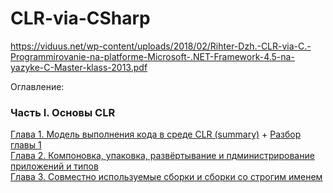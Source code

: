 # CLR-via-CSharp

https://viduus.net/wp-content/uploads/2018/02/Rihter-Dzh.-CLR-via-C.-Programmirovanie-na-platforme-Microsoft-.NET-Framework-4.5-na-yazyke-C-Master-klass-2013.pdf

Оглавление: 

### Часть I. Основы CLR

[Глава 1. Модель выполнения кода в среде CLR (summary)](https://github.com/kuzmin-nikita/CLR-via-CSharp/blob/main/chapters/Chapter1.md) + [Разбор главы 1](https://www.youtube.com/watch?v=m_nvUAXdbOY&list=PLIIXgDT0bKw6i4jQkHVgIrnsP-DcvBieq&ab_channel=CODEBLOG)\
[Глава 2. Компоновка, упаковка, развёртывание и пдминистрирование приложений и типов](https://github.com/kuzmin-nikita/CLR-via-CSharp/blob/main/chapters/Chapter2.md) \
[Глава 3. Совместно используемые сборки и сборки со строгим именем](https://github.com/kuzmin-nikita/CLR-via-CSharp/blob/main/chapters/Chapter3.md) 
